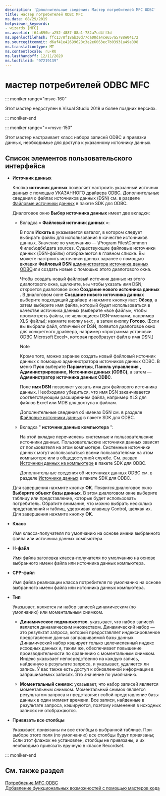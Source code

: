```yaml
---
description: 'Дополнительные сведения: Мастер потребителей MFC ODBC'
title: мастер потребителей ODBC MFC
ms.date: 08/29/2019
helpviewer_keywords:
- wizards [MFC]
ms.assetid: f64a890b-a252-4887-88a1-782a7cd4ff3d
ms.openlocfilehash: ffc1378f18ab30d77da00da4ce657a5788e04172
ms.sourcegitcommit: d6af41e42699628c3e2e6063ec7b03931a49a098
ms.translationtype: MT
ms.contentlocale: ru-RU
ms.lasthandoff: 12/11/2020
ms.locfileid: "97219139"
---
```

# <a name="mfc-odbc-consumer-wizard"></a>мастер потребителей ODBC MFC

::: moniker range="msvc-160"

Этот мастер недоступен в Visual Studio 2019 и более поздних версиях.

::: moniker-end

::: moniker range="<=msvc-150"

Этот мастер настраивает класс набора записей ODBC и привязки данных, необходимые для доступа к указанному источнику данных.

## <a name="uielement-list"></a>Список элементов пользовательского интерфейса

- **Источник данных**

  Кнопка **источник данных** позволяет настроить указанный источник данных с помощью УКАЗАННОГО драйвера ODBC. Дополнительные сведения о файлах источников данных (DSN) см. в разделе [Файловые источники данных](/sql/odbc/reference/file-data-sources) в пакете SDK для ODBC.

  Диалоговое окно **Выбор источника данных** имеет две вкладки:

  - Вкладка « **Файловый источник данных** »:

     В поле **Искать в** указывается каталог, в котором следует выбирать файлы для использования в качестве источников данных. Значение по умолчанию — \Program Files\Common Филес\одбк\дата sources. Существующие файловые источники данных (DSN-файлы) отображаются в главном списке. Вы можете настроить источники данных заранее с помощью вкладки **Файловый DSN** [администратора источника данных ODBC](/sql/odbc/admin/odbc-data-source-administrator)или создать новые с помощью этого диалогового окна.

     Чтобы создать новый файловый источник данных из этого диалогового окна, щелкните, `New` чтобы указать имя DSN; откроется диалоговое окно **Создание нового источника данных** . В диалоговом окне **Создание нового источника данных** выберите подходящий драйвер и нажмите кнопку `Next` **Обзор**, а затем выберите имя файла, который будет использоваться в качестве источника данных (выберите «все файлы», чтобы просмотреть файлы, не являющиеся DSN-именами, например XLS-файлы); нажмите кнопку `Next` , а затем кнопку **Готово**. (Если вы выбрали файл, отличный от DSN, появится диалоговое окно для конкретного драйвера, например «программа установки ODBC Microsoft Excel», которая преобразует файл в имя DSN.)

     > [!NOTE]
     > Кроме того, можно заранее создать новый файловый источник данных с помощью администратора источников данных ODBC. В меню **Пуск** выберите **Параметры**, **Панель управления** **, Администрирование,** **Источники данных (ODBC)**, а затем — **Администратор источника данных ODBC**.

     Поле **имя DSN** позволяет указать имя для файлового источника данных. Необходимо убедиться, что имя DSN заканчивается соответствующим расширением файла, например XLS для файлов Excel или MDB для доступа к файлам.

     Дополнительные сведения об именах DSN см. в разделе [Файловые источники данных](/sql/odbc/reference/file-data-sources) в пакете SDK для ODBC.

  - Вкладка " **источник данных компьютера** ":

     На этой вкладке перечислены системные и пользовательские источники данных. Пользовательские источники данных зависят от пользователя на этом компьютере. Системные источники данных могут использоваться всеми пользователями на этом компьютере или в общедоступной службе. См. раздел [Источники данных на компьютере](/sql/odbc/reference/machine-data-sources) в пакете SDK для ODBC.

     Дополнительные сведения об источниках данных ODBC см. в разделе [Источники данных](/sql/odbc/reference/data-sources) в пакете SDK для ODBC.

  Для завершения нажмите кнопку **ОК**. Появится диалоговое окно **Выберите объект базы данных**. В этом диалоговом окне выберите таблицу или представление, которые будет использовать потребитель. Обратите внимание, что можно выбрать несколько представлений и таблиц, удерживая клавишу Control, щелкая их. Для завершения нажмите кнопку **ОК**.

- **Класс**

   Имя класса-получателя по умолчанию на основе имени выбранного файла или источника данных компьютера.

- **H-файл**

   Имя файла заголовка класса-получателя по умолчанию на основе выбранного имени файла или источника данных компьютера.

- **CPP-файл**

   Имя файла реализации класса потребителя по умолчанию на основе выбранного имени файла или источника данных компьютера.

- **Тип**

   Указывает, является ли набор записей динамическим (по умолчанию) или моментальным снимком.

  - **Динамическое подмножество**. указывает, что набор записей является динамическим множеством. Динамический набор — это результат запроса, который предоставляет индексированное представление данных запрашиваемой базы данных. Динамический набор кэширует только целочисленный индекс исходных данных и, таким же, обеспечивает повышение производительности по сравнению с моментальным снимком. Индекс указывает непосредственно на каждую запись, найденную в результате запроса, и указывает, удаляется ли запись. У вас также есть доступ к обновленной информации в запрашиваемых записях. Это значение по умолчанию.

  - **Моментальный снимок**: указывает, что набор записей является моментальным снимком. Моментальный снимок является результатом запроса и представляет собой представление базы данных в один момент времени. Все записи, найденные в результате запроса, кэшируются, поэтому изменения в исходных записях не отображаются.

- **Привязать все столбцы**

   Указывает, привязаны ли все столбцы в выбранной таблице. При выборе этого поля (по умолчанию) все столбцы будут привязаны; Если этот флажок не установлен, столбцы не привязаны, и их необходимо привязать вручную в классе Recordset.

::: moniker-end

## <a name="see-also"></a>См. также раздел

[Потребление MFC ODBC](../../mfc/reference/adding-an-mfc-odbc-consumer.md)<br/>
[Добавление функциональных возможностей с помощью мастеров кода](../../ide/adding-functionality-with-code-wizards-cpp.md)
